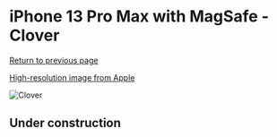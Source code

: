 # iPhone 13 Pro Max with MagSafe - Clover

[Return to previous page](/iphone_13)

[High-resolution image from Apple](https://store.storeimages.cdn-apple.com/8756/as-images.apple.com/is/MM2P3?wid=4500&hei=4500&fmt=png)

<div style="width: 500px"><img src="/almost_uncompressed/MM2P3.webp" alt="Clover"></div>

## Under construction
